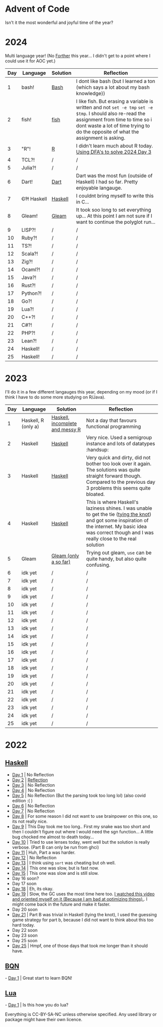 # Advent of Code

Isn't it the most wonderful and joyful time of the year?

# 2024

Multi language year! 
(No [Forther](http://github.com/0xmycf/Forther) this year... I didn't get to a point where
I could use it for AOC yet.)

| Day | Language  | Solution | Reflection |
|-----|-----------|----------|------------|
| 1   | bash!     | [Bash](https://github.com/0xmycf/Advent-of-code/blob/2024/2024/day01/day01.sh)     | I dont like bash (but I learned a ton (which says a lot about my bash knowledge))          |
| 2   | fish!     | [fish](https://github.com/0xmycf/Advent-of-code/blob/2024/2024/day02/day02.fish)        | I like fish. But erasing a variable is written and not `set -e tmp` `set -e $tmp`. I should also re-read the assignment from time to time so i dont waste a lot of time trying to do the opposite of what the assignment is asking. |
| 3   | "R"!      | [R](https://github.com/0xmycf/Advent-of-code/blob/2024/2024/day03/day03.r)        | I didn't learn much about R today. [Using DFA's to solve 2024 Day 3](https://github.com/0xmycf/Advent-of-code/blob/2024/2024/day03/readme.md) |
| 4   | TCL?!     | /        | /          |
| 5   | Julia?!   | /        | /          |
| 6   | Dart!     | [Dart](https://github.com/0xmycf/Advent-of-code/blob/2024/2024/day06/day06.dart)        | Dart was the most fun (outside of Haskell) I had so far. Pretty enjoyable langauge.          |
| 7   | ~~C?!~~ Haskell       | [Haskell](https://github.com/0xmycf/Advent-of-code/blob/2024/2024/day07/day07.hs)       | I couldnt bring myself to write this in C... |
| 8   | Gleam!    | [Gleam](https://github.com/0xmycf/Advent-of-code/blob/2024/2024/day08/src/day08.gleam)    | It took soo long to set everything up...  At this point I am not sure if I want to continue the polyglot run...     |
| 9   | LISP?!    | /        | /          |
| 10  | Ruby?!    | /        | /          |
| 11  | TS?!      | /        | /          |
| 12  | Scala?!   | /        | /          |
| 13  | Zig?!     | /        | /          |
| 14  | Ocaml?!   | /        | /          |
| 15  | Java?!    | /        | /          |
| 16  | Rust?!    | /        | /          |
| 17  | Python?!  | /        | /          |
| 18  | Go?!      | /        | /          |
| 19  | Lua?!     | /        | /          |
| 20  | C++?!     | /        | /          |
| 21  | C#?!      | /        | /          |
| 22  | PHP?!     | /        | /          |
| 23  | Lean?!    | /        | /          |
| 24  | Haskell!  | /        | /          |
| 25  | Haskell!  | /        | /          |

# 2023

I'll do it in a few different langauges this year, depending on my mood (or if I think I have to do some more studying on R/Java).

| Day | Language | Solution | Reflection |
|-----|----------|----------|------------|
| 1   | Haskell, R (only a) | [Haskell](./2023/haskell/aoc23/src/Days/Day1.hs), [incomplete and messy R](./2023/r/day1.r) | Not a day that favours functional programming |
| 2   | Haskell  | [Haskell](./2023/haskell/aoc23/src/Days/Day2.hs)        | Very nice. Used a semigroup instance and lots of datatypes :handsup: |
| 3   | Haskell  | [Haskell](./2023/haskell/aoc23/src/Days/Day3.hs)        | Very quick and dirty, did not bother too look over it again. The solutions was quite straight forward though. Compared to the previous day 3 problems this seems quite bloated.|
| 4   | Haskell  | [Haskell](./2023/haskell/aoc23/src/Days/Day4.hs)        | This is where Haskell's laziness shines. I was unable to get the tie ([tying the knot](https://wiki.haskell.org/Tying_the_Knot)) and got some inspiration of the internet. My basic idea was correct though and I was really close to the real solution |
| 5   | Gleam    | [Gleam (only a so far)](./2023/gleam/src/aoc23.gleam)        | Trying out gleam, `use` can be quite handy, but also quite confusing.          |
| 6   | idk yet  | /        | /          |
| 7   | idk yet  | /        | /          |
| 8   | idk yet  | /        | /          |
| 9   | idk yet  | /        | /          |
| 10  | idk yet  | /        | /          |
| 11  | idk yet  | /        | /          |
| 12  | idk yet  | /        | /          |
| 13  | idk yet  | /        | /          |
| 14  | idk yet  | /        | /          |
| 15  | idk yet  | /        | /          |
| 16  | idk yet  | /        | /          |
| 17  | idk yet  | /        | /          |
| 18  | idk yet  | /        | /          |
| 19  | idk yet  | /        | /          |
| 20  | idk yet  | /        | /          |
| 21  | idk yet  | /        | /          |
| 22  | idk yet  | /        | /          |
| 23  | idk yet  | /        | /          |
| 24  | idk yet  | /        | /          |
| 25  | idk yet  | /        | /          |

# 2022

## [Haskell](https://github.com/0xmycf/Advent-of-code/blob/main/2022/aoc22)

- [Day 1](https://github.com/0xmycf/Advent-of-code/blob/main/2022/aoc22/src/Days/DayOne.hs) | No Reflection
- [Day 2](https://github.com/0xmycf/Advent-of-code/blob/main/2022/aoc22/src/Days/DayTwo.hs) | [Reflection](https://github.com/0xmycf/Advent-of-code/blob/main/2022/aoc22/reflection/day2.md)
- [Day 3](https://github.com/0xmycf/Advent-of-code/blob/main/2022/aoc22/src/Days/Day03.hs)  | No Reflection
- [Day 4](https://github.com/0xmycf/Advent-of-code/blob/main/2022/aoc22/src/Days/Day04.hs)  | No Reflection
- [Day 5](https://github.com/0xmycf/Advent-of-code/blob/main/2022/aoc22/src/Days/Day05.hs)  | No Reflection (But the parsing took too long lol) (also covid edition :(  )
- [Day 6](https://github.com/0xmycf/Advent-of-code/blob/main/2022/aoc22/src/Days/Day06.hs)  | No Reflection
- [Day 7](https://github.com/0xmycf/Advent-of-code/blob/main/2022/aoc22/src/Days/Day07.hs)  | No Reflection
- [Day 8](https://github.com/0xmycf/Advent-of-code/blob/main/2022/aoc22/src/Days/Day08.hs)  | For some reason I did not want to use brainpower on this one, so its not really nice.
- [Day 9](https://github.com/0xmycf/Advent-of-code/blob/main/2022/aoc22/src/Days/Day09.hs)  | This Day took me too long.. First my snake was too short and then I couldn't figure out where I would need the sgn function... A little bug chocked me almost to death today...
- [Day 10](https://github.com/0xmycf/Advent-of-code/blob/main/2022/aoc22/src/Days/Day10.hs)  | Tried to use lenses today, went well but the solution is really verbose. (Part B can only be run from ghci)
- [Day 11](https://github.com/0xmycf/Advent-of-code/blob/main/2022/aoc22/src/Days/Day11.hs)  | Huh, Part a was harder.
- [Day 12](https://github.com/0xmycf/Advent-of-code/blob/main/2022/aoc22/src/Days/Day12.hs)  | No Reflection
- [Day 13](https://github.com/0xmycf/Advent-of-code/blob/main/2022/aoc22/src/Days/Day13.hs)  | I think using `sort` was cheating but oh well.
- [Day 14](https://github.com/0xmycf/Advent-of-code/blob/main/2022/aoc22/src/Days/Day14.hs)  | This one was slow, but is fast now.
- [Day 15](https://github.com/0xmycf/Advent-of-code/blob/main/2022/aoc22/src/Days/Day15.hs)  | This one was slow and is still slow.
- Day 16 soon?
- Day 17 soon
- [Day 18](https://github.com/0xmycf/Advent-of-code/blob/main/2022/aoc22/src/Days/Day18.hs)  | Eh, its okay.
- [Day 19](https://github.com/0xmycf/Advent-of-code/blob/main/2022/aoc22/src/Days/Day19.hs)  | Slow, the GC uses the most time here too. [I watched this video and oriented myself on it (Because I am bad at optimizing things).](https://www.youtube.com/watch?v=5rb0vvJ7NCY&t). I might come back in the future and make it faster.
- Day 20 soon
- [Day 21](https://github.com/0xmycf/Advent-of-code/blob/main/2022/aoc22/src/Days/Day21.hs)  | Part B was trivial in Haskell (tying the knot), I used the guessing game strategy for part b, because I did not want to think about this too hard today.
- Day 22 soon
- Day 23 soon
- Day 25 soon
- [Day 25](https://github.com/0xmycf/Advent-of-code/blob/main/2022/aoc22/src/Days/Day25.hs)  | Hmpf, one of those days that took me longer than it should have.

## [BQN](https://github.com/0xmycf/Advent-of-code/blob/main/2022/bqn-22)

- [Day 1](https://github.com/0xmycf/Advent-of-code/blob/main/2022/bqn-22/day1.bqn) | Great start to learn BQN!

## [Lua](https://github.com/0xmycf/Advent-of-code/blob/main/2022/lua)

- [Day 1](https://github.com/0xmycf/Advent-of-code/blob/main/2022/lua/day1.lua) | Is this how you do lua?

Everything is CC-BY-SA-NC unless otherwise specified.
Any used library or package might have their own licence.
